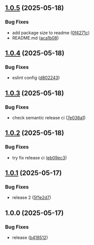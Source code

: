 ## [1.0.5](https://github.com/akaptelinin/is-path-safe/compare/v1.0.4...v1.0.5) (2025-05-18)

### Bug Fixes

- add package size to readme ([0f4271c](https://github.com/akaptelinin/is-path-safe/commit/0f4271cd6f725b7b5001908948c4a40dfb18e616))
- README.md ([aca1b08](https://github.com/akaptelinin/is-path-safe/commit/aca1b08473b8802e228bd044c44d97d1fc70bcf1))

## [1.0.4](https://github.com/akaptelinin/is-path-safe/compare/v1.0.3...v1.0.4) (2025-05-18)

### Bug Fixes

- eslint config ([d802243](https://github.com/akaptelinin/is-path-safe/commit/d802243830c13e45bd35c03f94caedf9b14a2ab7))

## [1.0.3](https://github.com/akaptelinin/is-path-safe/compare/v1.0.2...v1.0.3) (2025-05-18)

### Bug Fixes

- check semantic release ci ([7e036a1](https://github.com/akaptelinin/is-path-safe/commit/7e036a102251e03eb55fed55bdfb0cb2ef208bdd))

## [1.0.2](https://github.com/akaptelinin/is-path-safe/compare/v1.0.1...v1.0.2) (2025-05-18)

### Bug Fixes

- try fix release ci ([eb09ec3](https://github.com/akaptelinin/is-path-safe/commit/eb09ec3920cd1c64bf32211f97f0b6b72c016b76))

## [1.0.1](https://github.com/akaptelinin/is-path-safe/compare/v1.0.0...v1.0.1) (2025-05-17)

### Bug Fixes

- release 2 ([5f1e2d7](https://github.com/akaptelinin/is-path-safe/commit/5f1e2d78351e43362cdf16c009955e9c501ced04))

## 1.0.0 (2025-05-17)

### Bug Fixes

- release ([b418512](https://github.com/akaptelinin/is-path-safe/commit/b4185126b6b6cf458126241cb8ab334d3c7569a3))
